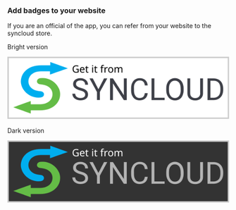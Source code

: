 ### Add badges to your website

If you are an official of the app, you can refer from your website to the syncloud store.

Bright version

![](https://github.com/syncloud/syncloud.org/blob/master/images/badge_bright.svg)

Dark version

![](https://github.com/syncloud/syncloud.org/blob/master/images/badge_dark.svg)
